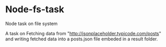# Node-fs-task
Node task on file system

A task on Fetching data from "http://jsonplaceholder.typicode.com/posts"
and writing fetched data into a posts.json file embeded in a result folder.
